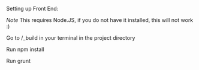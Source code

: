 Setting up Front End:

*Note* This requires Node.JS, if you do not have it installed, this will not work :)


Go to /_build in your terminal in the project directory

Run npm install

Run grunt
